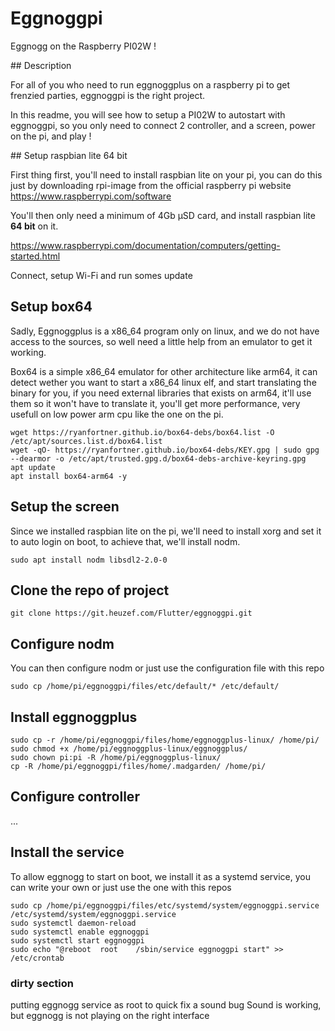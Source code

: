 # Eggnoggpi

Eggnogg on the Raspberry PI02W !

## Description

For all of you who need to run eggnoggplus on a raspberry pi to get frenzied parties, eggnoggpi is the right project.

In this readme, you will see how to setup a PI02W to autostart with eggnoggpi, so you only need to connect 2 controller, and a screen, power on the pi, and play !

## Setup raspbian lite 64 bit

First thing first, you'll need to install raspbian lite on your pi, you can do this just by downloading rpi-image from the official raspberry pi website https://www.raspberrypi.com/software

You'll then only need a minimum of 4Gb µSD card, and install raspbian lite **64 bit** on it.

https://www.raspberrypi.com/documentation/computers/getting-started.html

Connect, setup Wi-Fi and run somes update

## Setup box64

Sadly, Eggnoggplus is a x86_64 program only on linux, and we do not have access to the sources, so well need a little help from an emulator to get it working.

Box64 is a simple x86_64 emulator for other architecture like arm64, it can detect wether you want to start a x86_64 linux elf, and start translating the binary for you, if you need external libraries that exists on arm64, it'll use them so it won't have to translate it, you'll get more performance, very usefull on low power arm cpu like the one on the pi.

```
wget https://ryanfortner.github.io/box64-debs/box64.list -O /etc/apt/sources.list.d/box64.list
wget -qO- https://ryanfortner.github.io/box64-debs/KEY.gpg | sudo gpg --dearmor -o /etc/apt/trusted.gpg.d/box64-debs-archive-keyring.gpg
apt update
apt install box64-arm64 -y
```

## Setup the screen

Since we installed raspbian lite on the pi, we'll need to install xorg and set it to auto login on boot, to achieve that, we'll install nodm.

```
sudo apt install nodm libsdl2-2.0-0
```

## Clone the repo of project

```
git clone https://git.heuzef.com/Flutter/eggnoggpi.git
```

## Configure nodm

You can then configure nodm or just use the configuration file with this repo

```
sudo cp /home/pi/eggnoggpi/files/etc/default/* /etc/default/
```

## Install eggnoggplus

```
sudo cp -r /home/pi/eggnoggpi/files/home/eggnoggplus-linux/ /home/pi/
sudo chmod +x /home/pi/eggnoggplus-linux/eggnoggplus/
sudo chown pi:pi -R /home/pi/eggnoggplus-linux/
cp -R /home/pi/eggnoggpi/files/home/.madgarden/ /home/pi/
```

## Configure controller

...

## Install the service

To allow eggnogg to start on boot, we install it as a systemd service, you can write your own or just use the one with this repos

```
sudo cp /home/pi/eggnoggpi/files/etc/systemd/system/eggnoggpi.service /etc/systemd/system/eggnoggpi.service
sudo systemctl daemon-reload
sudo systemctl enable eggnoggpi
sudo systemctl start eggnoggpi
sudo echo "@reboot	root	/sbin/service eggnoggpi start" >> /etc/crontab
```


### dirty section
putting eggnogg service as root to quick fix a sound bug
Sound is working, but eggnogg is not playing on the right interface